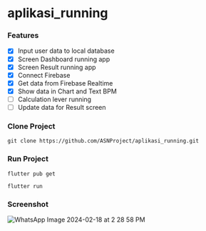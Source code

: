 # aplikasi_running

### Features
- [x] Input user data to local database
- [x] Screen Dashboard running app
- [x] Screen Result running app
- [x] Connect Firebase
- [x] Get data from Firebase Realtime
- [x] Show data in Chart and Text BPM
- [ ] Calculation lever running
- [ ] Update data for Result screen

### Clone Project
```
git clone https://github.com/ASNProject/aplikasi_running.git
```

### Run Project
```
flutter pub get
```
```
flutter run
```

### Screenshot<br/>
![WhatsApp Image 2024-02-18 at 2 28 58 PM](https://github.com/ASNProject/aplikasi_running/assets/49858542/940c692f-97ee-43d0-ba68-9120f18a689e)
